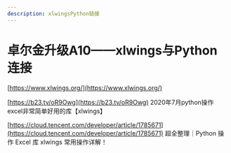 ```yaml
---
description: xlwingsPython链接
---
```


# 卓尔金升级A10——xlwings与Python连接

[https://www.xlwings.org/](https://www.xlwings.org/)

[https://b23.tv/oR9Owg](https://b23.tv/oR9Owg) 2020年7月python操作excel非常简单好用的库【xlwings】

[https://cloud.tencent.com/developer/article/1785671](https://cloud.tencent.com/developer/article/1785671) 超全整理｜Python 操作 Excel 库 xlwings 常用操作详解！
